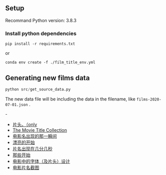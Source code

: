 
## Setup

Recommand Python version: 3.8.3

### Install python dependencies

```shell
pip install -r requirements.txt
``` 
or
```shell
conda env create -f ./film_title_env.yml
```

## Generating new films data

```python
python src/get_source_data.py
```

The new data file will be including the data in the filename, like `films-2020-07-01.json` .



\-
- [片头。（only](https://www.douban.com/photos/album/119457425/)
- [The Movie Title Collection](https://www.douban.com/photos/album/1628118090/)
- [电影名出现的那一瞬间](https://www.douban.com/photos/album/43066716/)
- [漂亮的开始](https://www.douban.com/photos/album/63246190/)
- [片名出现在几分几秒](https://www.douban.com/photos/album/127285806/)
- [那些开始](https://www.douban.com/photos/album/81549904/)
- [电影中的字体（及片头）设计](https://www.douban.com/photos/album/65903377/)
- [电影片名截图](https://www.douban.com/photos/album/69258830/)